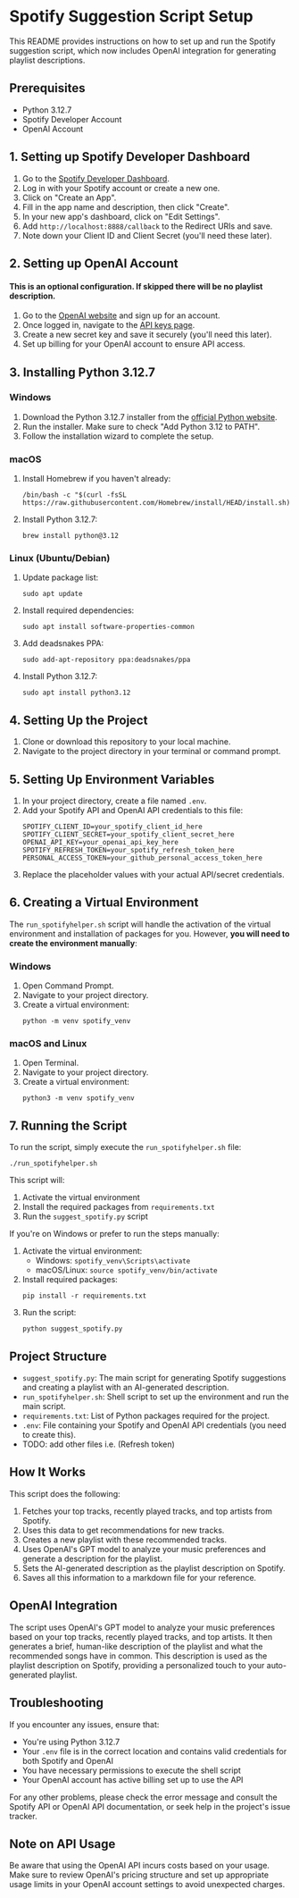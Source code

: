 # Spotify Suggestion Script Setup

This README provides instructions on how to set up and run the Spotify suggestion script, which now includes OpenAI integration for generating playlist descriptions.

## Prerequisites

- Python 3.12.7
- Spotify Developer Account
- OpenAI Account

## 1. Setting up Spotify Developer Dashboard

1. Go to the [Spotify Developer Dashboard](https://developer.spotify.com/dashboard/).
2. Log in with your Spotify account or create a new one.
3. Click on "Create an App".
4. Fill in the app name and description, then click "Create".
5. In your new app's dashboard, click on "Edit Settings".
6. Add `http://localhost:8888/callback` to the Redirect URIs and save.
7. Note down your Client ID and Client Secret (you'll need these later).

## 2. Setting up OpenAI Account
#### This is an optional configuration. If skipped there will be no playlist description.

1. Go to the [OpenAI website](https://openai.com/) and sign up for an account.
2. Once logged in, navigate to the [API keys page](https://platform.openai.com/account/api-keys).
3. Create a new secret key and save it securely (you'll need this later).
4. Set up billing for your OpenAI account to ensure API access.

## 3. Installing Python 3.12.7

### Windows

1. Download the Python 3.12.7 installer from the [official Python website](https://www.python.org/downloads/release/python-3127/).
2. Run the installer. Make sure to check "Add Python 3.12 to PATH".
3. Follow the installation wizard to complete the setup.

### macOS

1. Install Homebrew if you haven't already:
   ```
   /bin/bash -c "$(curl -fsSL https://raw.githubusercontent.com/Homebrew/install/HEAD/install.sh)"
   ```
2. Install Python 3.12.7:
   ```
   brew install python@3.12
   ```

### Linux (Ubuntu/Debian)

1. Update package list:
   ```
   sudo apt update
   ```
2. Install required dependencies:
   ```
   sudo apt install software-properties-common
   ```
3. Add deadsnakes PPA:
   ```
   sudo add-apt-repository ppa:deadsnakes/ppa
   ```
4. Install Python 3.12.7:
   ```
   sudo apt install python3.12
   ```

## 4. Setting Up the Project

1. Clone or download this repository to your local machine.
2. Navigate to the project directory in your terminal or command prompt.

## 5. Setting Up Environment Variables

1. In your project directory, create a file named `.env`.
2. Add your Spotify API and OpenAI API credentials to this file:
   ```
   SPOTIFY_CLIENT_ID=your_spotify_client_id_here
   SPOTIFY_CLIENT_SECRET=your_spotify_client_secret_here
   OPENAI_API_KEY=your_openai_api_key_here
   SPOTIFY_REFRESH_TOKEN=your_spotify_refresh_token_here
   PERSONAL_ACCESS_TOKEN=your_github_personal_access_token_here
   ```
3. Replace the placeholder values with your actual API/secret credentials.

## 6. Creating a Virtual Environment

The `run_spotifyhelper.sh` script will handle the activation of the virtual environment and installation of packages for you. However, **you will need to create the environment manually**:

### Windows

1. Open Command Prompt.
2. Navigate to your project directory.
3. Create a virtual environment:
   ```
   python -m venv spotify_venv
   ```

### macOS and Linux

1. Open Terminal.
2. Navigate to your project directory.
3. Create a virtual environment:
   ```
   python3 -m venv spotify_venv
   ```

## 7. Running the Script

To run the script, simply execute the `run_spotifyhelper.sh` file:

```
./run_spotifyhelper.sh
```

This script will:
1. Activate the virtual environment
2. Install the required packages from `requirements.txt`
3. Run the `suggest_spotify.py` script

If you're on Windows or prefer to run the steps manually:

1. Activate the virtual environment:
   - Windows: `spotify_venv\Scripts\activate`
   - macOS/Linux: `source spotify_venv/bin/activate`
2. Install required packages:
   ```
   pip install -r requirements.txt
   ```
3. Run the script:
   ```
   python suggest_spotify.py
   ```

## Project Structure

- `suggest_spotify.py`: The main script for generating Spotify suggestions and creating a playlist with an AI-generated description.
- `run_spotifyhelper.sh`: Shell script to set up the environment and run the main script.
- `requirements.txt`: List of Python packages required for the project.
- `.env`: File containing your Spotify and OpenAI API credentials (you need to create this).
- TODO: add other files i.e. (Refresh token)

## How It Works

This script does the following:

1. Fetches your top tracks, recently played tracks, and top artists from Spotify.
2. Uses this data to get recommendations for new tracks.
3. Creates a new playlist with these recommended tracks.
4. Uses OpenAI's GPT model to analyze your music preferences and generate a description for the playlist.
5. Sets the AI-generated description as the playlist description on Spotify.
6. Saves all this information to a markdown file for your reference.

## OpenAI Integration

The script uses OpenAI's GPT model to analyze your music preferences based on your top tracks, recently played tracks, and top artists. It then generates a brief, human-like description of the playlist and what the recommended songs have in common. This description is used as the playlist description on Spotify, providing a personalized touch to your auto-generated playlist.

## Troubleshooting

If you encounter any issues, ensure that:
- You're using Python 3.12.7
- Your `.env` file is in the correct location and contains valid credentials for both Spotify and OpenAI
- You have necessary permissions to execute the shell script
- Your OpenAI account has active billing set up to use the API

For any other problems, please check the error message and consult the Spotify API or OpenAI API documentation, or seek help in the project's issue tracker.

## Note on API Usage

Be aware that using the OpenAI API incurs costs based on your usage. Make sure to review OpenAI's pricing structure and set up appropriate usage limits in your OpenAI account settings to avoid unexpected charges.
